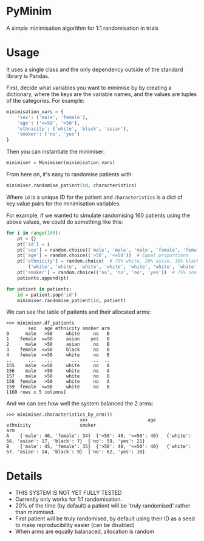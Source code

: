 # PyMinim
A simple minimisation algorithm for 1:1 randomisation in trials


# Usage
It uses a single class and the only dependency outside of the standard library is Pandas.

First, decide what variables you want to minimise by by creating a dictionary, where the keys are the variable names, and the values are tuples of the categories.
For example:
```python
minimisation_vars = {
    'sex': ('male', 'female'),
    'age': ('<=50', '>50'),
    'ethnicity': ('white', 'black', 'asian'),
    'smoker': ('no', 'yes')
}
```

Then you can instantiate the minimiser:

```python
minimiser = Minimiser(minimisation_vars)
```

From here on, it's easy to randomise patients with:

```python
minimiser.randomise_patient(id, characteristics)
```   

Where ```id``` is a unique ID for the patient and ```characteristics``` is a dict of key:value pairs for the minimisation variables.

For example, if we wanted to simulate randomising 160 patients using the above values, we could do something like this:

```python
for i in range(160):
    pt = {}
    pt['id'] = i
    pt['sex'] = random.choice(('male', 'male', 'male', 'female', 'female'))  # 60% male
    pt['age'] = random.choice(('>50', '<=50'))  # Equal proportions
    pt['ethnicity'] = random.choice(  # 70% white, 20% asian, 10% black
        ('white', 'white', 'white', 'white', 'white', 'white', 'white', 'asian', 'asian', 'black'))
    pt['smoker'] = random.choice(('no', 'no', 'no', 'yes'))  # 75% non-smokers
    patients.append(pt)

for patient in patients:
    id = patient.pop('id')
    minimiser.randomise_patient(id, patient)
```

We can see the table of patients and their allocated arms:
```
>>> minimiser.df_patients
        sex   age ethnicity smoker arm
0      male   >50     white     no   B
1    female  <=50     asian    yes   B
2      male   >50     asian     no   B
3    female  <=50     black     no   B
4    female  <=50     white     no   B
..      ...   ...       ...    ...  ..
155    male  <=50     white     no   A
156    male   >50     white     no   A
157    male   >50     white     no   B
158  female   >50     white     no   A
159  female  <=50     white     no   B
[160 rows x 5 columns]
```

And we can see how well the system balanced the 2 arms:

```
>>> minimiser.characteristics_by_arm())
                           sex                      age                               ethnicity                  smoker
arm                                                        
A    {'male': 46, 'female': 34}  {'>50': 40, '<=50': 40}   {'white': 56, 'asian': 17, 'black': 7}  {'no': 59, 'yes': 21}
B    {'male': 45, 'female': 35}  {'>50': 40, '<=50': 40}   {'white': 57, 'asian': 14, 'black': 9}  {'no': 62, 'yes': 18}
```

# Details

* THIS SYSTEM IS NOT YET FULLY TESTED
* Currently only works for 1:1 randomisation.
* 20% of the time (by default) a patient will be 'truly randomised' rather than minimised.
* First patient will be truly randomised, by default using their ID as a seed to make reproducibility easier (can be disabled)
* When arms are equally balanaced, allocation is random
